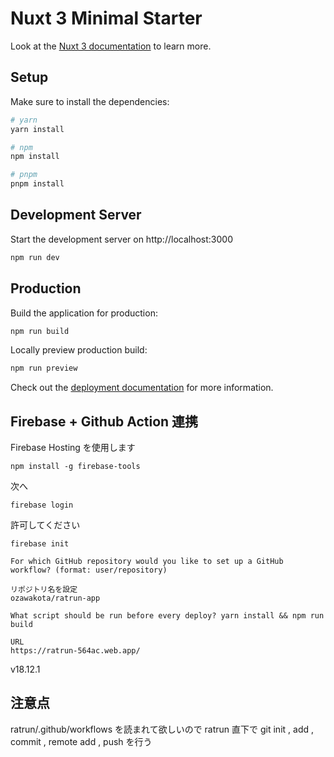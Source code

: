 # Nuxt 3 Minimal Starter

Look at the [Nuxt 3 documentation](https://nuxt.com/docs/getting-started/introduction) to learn more.

## Setup

Make sure to install the dependencies:

```bash
# yarn
yarn install

# npm
npm install

# pnpm
pnpm install
```

## Development Server

Start the development server on http://localhost:3000

```bash
npm run dev
```

## Production

Build the application for production:

```bash
npm run build
```

Locally preview production build:

```bash
npm run preview
```

Check out the [deployment documentation](https://nuxt.com/docs/getting-started/deployment) for more information.

## Firebase + Github Action 連携

Firebase Hosting を使用します

```
npm install -g firebase-tools
```

次へ

```
firebase login
```

許可してください

```
firebase init
```

```
For which GitHub repository would you like to set up a GitHub workflow? (format: user/repository)

リポジトリ名を設定
ozawakota/ratrun-app
```

```
What script should be run before every deploy? yarn install && npm run build
```

```
URL
https://ratrun-564ac.web.app/

```

v18.12.1

## 注意点

ratrun/.github/workflows を読まれて欲しいので
ratrun 直下で
git init , add , commit , remote add , push
を行う
